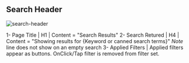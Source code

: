 ## Search Header

![search-header](../assets/img/search/search-header.png)

1- Page Title | H1 | Content = "Search Results"
2- Search Retured | H4 | Content = "Showing results for {Keyword or canned search terms}"  _Note_ line does not show on an empty search
3- Applied Filters | Applied filters appear as buttons. OnClick/Tap filter is removed from filter set.